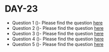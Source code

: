 # DAY-23

* Question 1 ()- Please find the question [here](./Question-1/question.pdf)
* Question 2 ()- Please find the question [here](https://leetcode.com/problems/zigzag-conversion/)
* Question 3 ()- Please find the question [here](https://leetcode.com/problems/regular-expression-matching/)
* Question 4 ()- Please find the question [here](./Question-4/question.pdf)
* Question 5 ()- Please find the question [here](./Question-5/question.pdf)